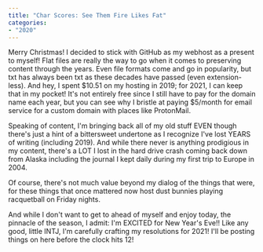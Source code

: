 ```yaml
---
title: "Char Scores: See Them Fire Likes Fat"
categories:
- "2020"
---
```


Merry Christmas!  I decided to stick with GitHub as my webhost as a present to myself!  Flat files are really the way to go when it comes to preserving content through the years.  Even file formats come and go in popularity, but txt has always been txt as these decades have passed (even extension-less).  And hey, I spent $10.51 on my hosting in 2019; for 2021, I can keep that in my pocket!  It's not entirely free since I still have to pay for the domain name each year, but you can see why I bristle at paying $5/month for email service for a custom domain with places like ProtonMail. 

Speaking of content, I'm bringing back all of my old stuff EVEN though there's just a hint of a bittersweet undertone as I recognize I've lost YEARS of writing (including 2019).  And while there never is anything prodigious in my content, there's a LOT I lost in the hard drive crash coming back down from Alaska including the journal I kept daily during my first trip to Europe in 2004.

Of course, there's not much value beyond my dialog of the things that were, for these things that once mattered now host dust bunnies playing racquetball on Friday nights.

And while I don't want to get to ahead of myself and enjoy today, the pinnacle of the season, I admit: I'm EXCITED for New Year's Eve!!  Like any good, little INTJ, I'm carefully crafting my resolutions for 2021!  I'll be posting things on here before the clock hits 12!

 


